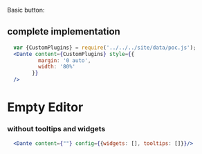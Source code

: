 Basic button:

## complete implementation



```jsx
  var {CustomPlugins} = require('../../../site/data/poc.js');
  <Dante content={CustomPlugins} style={{
          margin: '0 auto',
          width: '80%'
        }}
  />
```

# Empty Editor

### without tooltips and widgets

```jsx
  <Dante content={""} config={{widgets: [], tooltips: []}}/>
```